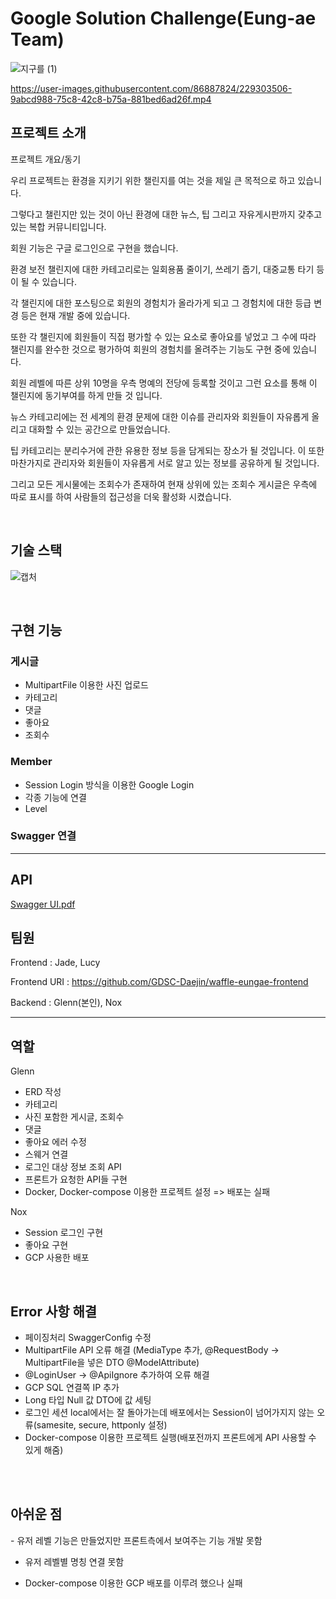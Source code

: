 # Google Solution Challenge(Eung-ae Team)

<p align="center">
  
  ![지구를 (1)](https://user-images.githubusercontent.com/86887824/229299725-e2b25ec8-8acb-4de0-bcd6-44a2080d6f17.png)
  
  https://user-images.githubusercontent.com/86887824/229303506-9abcd988-75c8-42c8-b75a-881bed6ad26f.mp4
</p>


## 프로젝트 소개

<p align="justify">
프로젝트 개요/동기
</p>

<p align="center">
  
  우리 프로젝트는 환경을 지키기 위한 챌린지를 여는 것을 제일 큰 목적으로 하고 있습니다.

  그렇다고 챌린지만 있는 것이 아닌 환경에 대한 뉴스, 팁 그리고 자유게시판까지 갖추고 있는 복합 커뮤니티입니다.

  회원 기능은 구글 로그인으로 구현을 했습니다.

  환경 보전 챌린지에 대한 카테고리로는 일회용품 줄이기, 쓰레기 줍기, 대중교통 타기 등이 될 수 있습니다. 

  각 챌린지에 대한 포스팅으로 회원의 경험치가 올라가게 되고 그 경험치에 대한 등급 변경 등은 현재 개발 중에 있습니다.

  또한 각 챌린지에 회원들이 직접 평가할 수 있는 요소로 좋아요를 넣었고 그 수에 따라 챌린지를 완수한 것으로 평가하여 회원의 경험치를 올려주는 기능도 구현 중에 있습니다.

  회원 레벨에 따른 상위 10명을 우측 명예의 전당에 등록할 것이고 그런 요소를 통해 이 챌린지에 동기부여를 하게 만들 것 입니다.

  뉴스 카테고리에는 전 세계의 환경 문제에 대한 이슈를 관리자와 회원들이 자유롭게 올리고 대화할 수 있는 공간으로 만들었습니다.

  팁 카테고리는 분리수거에 관한 유용한 정보 등을 담게되는 장소가 될 것입니다. 이 또한 마찬가지로 관리자와 회원들이 자유롭게 서로 알고 있는 정보를 공유하게 될 것입니다.

  그리고 모든 게시물에는 조회수가 존재하여 현재 상위에 있는 조회수 게시글은 우측에 따로 표시를 하여 사람들의 접근성을 더욱 활성화 시켰습니다.
</p>

<br>

## 기술 스택

![캡처](https://user-images.githubusercontent.com/86887824/229299456-33a1b97e-1fd3-44b1-9477-611455b6c9ec.PNG)

<br>

## 구현 기능

### 게시글
- MultipartFile 이용한 사진 업로드
- 카테고리
- 댓글
- 좋아요
- 조회수

### Member
- Session Login 방식을 이용한 Google Login
- 각종 기능에 연결
- Level

### Swagger 연결

---

## API

[Swagger UI.pdf](https://github.com/jsw6701/waffle-eungae-backend/files/11130070/Swagger.UI.pdf)


## 팀원

Frontend : Jade, Lucy

Frontend URI : https://github.com/GDSC-Daejin/waffle-eungae-frontend

Backend : Glenn(본인), Nox

---

## 역할

Glenn
- ERD 작성
- 카테고리
- 사진 포함한 게시글, 조회수
- 댓글
- 좋아요 에러 수정
- 스웨거 연결
- 로그인 대상 정보 조회 API
- 프론트가 요청한 API들 구현
- Docker, Docker-compose 이용한 프로젝트 설정 => 배포는 실패

Nox
- Session 로그인 구현
- 좋아요 구현
- GCP 사용한 배포

<br>

## Error 사항 해결

- 페이징처리 SwaggerConfig 수정
- MultipartFile API 오류 해결 (MediaType 추가, @RequestBody -> MultipartFile을 넣은 DTO @ModelAttribute)
- @LoginUser -> @ApiIgnore 추가하여 오류 해결
- GCP SQL 연결쪽 IP 추가
- Long 타입 Null 값 DTO에 값 세팅
- 로그인 세션 local에서는 잘 돌아가는데 배포에서는 Session이 넘어가지지 않는 오류(samesite, secure, httponly 설정)
- Docker-compose 이용한 프로젝트 실행(배포전까지 프론트에게 API 사용할 수 있게 해줌)

<br>


<br>

## 아쉬운 점

<p align="justify">
  - 유저 레벨 기능은 만들었지만 프론트측에서 보여주는 기능 개발 못함

  - 유저 레벨별 명칭 연결 못함

  - Docker-compose 이용한 GCP 배포를 이루려 했으나 실패
</p>

<br>

